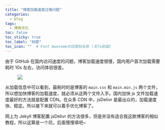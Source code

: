 ```yaml
---
title: "博客加载速度过慢问题"
categories:
  - blog
tags:
  - 博客优化
toc: false
toc_sticky: true
toc_label: "标题"
toc_icon: ""  # Font Awesome对应图标名称 (无fa前缀)	
---
```

由于 GitHub 在国内访问速度的问题，博客加载速度很慢，国内用户首次加载需要耗时 10s 左右，访问体验很差。

<figure> <a href="https://cdn.jsdelivr.net/gh/sunete/imghost/img20200513102350.png"><img src="https://cdn.jsdelivr.net/gh/sunete/imghost/img20200513102350.png"></a> </figure>

从加载信息中可以看到，最耗时的是博客的 `main.css` 和 `main.min.js` 两个文件，所以想加快博客的加载速度，就必须从这两个文件入手。国内加快 js 文件加载速度最好的方法就是配置 CDN。在众多 CDN 中，jsDelivr 是最出众的，加载速度快、稳定。所以接下来就可以着手优化博客了。

网上为 Jekyll 博客配置 jsDelivr 的方法很多，但是并没有适合我这款博客的相似教程，所以这算是一个坑，后面慢慢填吧~